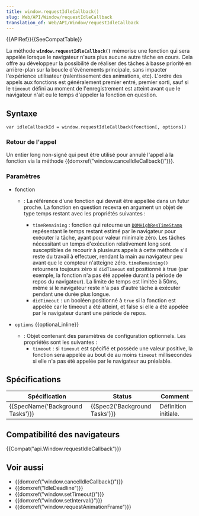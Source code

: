 ```yaml
---
title: window.requestIdleCallback()
slug: Web/API/Window/requestIdleCallback
translation_of: Web/API/Window/requestIdleCallback
---
```

{{APIRef}}{{SeeCompatTable}}

La méthode **`window.requestIdleCallback()`** mémorise une fonction qui sera appelée lorsque le navigateur n'aura plus aucune autre tâche en cours. Cela offre au développeur la possibilité de réaliser des tâches à basse priorité en arrière-plan sur la boucle d'évènements principale, sans impacter l'expérience utilisateur (ralentissement des animations, etc). L'ordre des appels aux fonctions est généralement premier entré, premier sorti, sauf si le `timeout` défini au moment de l'enregistrement est atteint avant que le navigateur n'ait eu le temps d'appeler la fonction en question.

## Syntaxe

    var idleCallbackId = window.requestIdleCallback(fonction[, options])

### Retour de l'appel

Un entier long non-signé qui peut être utilisé pour annulé l'appel à la fonction via la méthode {{domxref("window.cancelIdleCallback()")}}.

### Paramètres

- fonction

  - : La référence d'une fonction qui devrait être appellée dans un futur proche. La fonction en question recevra en argument un objet de type temps restant avec les propriétés suivantes :

    - `timeRemaining`&nbsp;: fonction qui retourne un [`DOMHighResTimeStamp`](/fr/docs/Web/API/DOMHighResTimeStamp) repésentant le temps restant estimé par le navigateur pour exécuter la tâche, ayant pour valeur minimale zéro. Les tâches nécessitant un temps d'exécution relativement long sont susceptibles de recourir à plusieurs appels à cette méthode s'il reste du travail à effectuer, rendant la main au navigateur peu avant que le compteur n'atteigne zéro. `timeRemaining()` retournera toujours zéro si `didTimeout` est positionné à true (par exemple, la fonction n'a pas été appelée durant la période de repos du navigateur). La limite de temps est limitée à 50ms, même si le navigateur reste n'a pas d'autre tâche à exécuter pendant une durée plus longue.
    - `didTimeout`&nbsp;: un booléen positionné à `true` si la fonction est appelée car le timeout a été atteint, et false si elle a été appelée par le navigateur durant une période de repos.

- `options` {{optional_inline}}

  - : Objet contenant des paramètres de configuration optionnels. Les propriétés sont les suivantes :
    - `timeout`&nbsp;: si `timeout` est spécifié et possède une valeur positive, la fonction sera appelée au bout de au moins `timeout` millisecondes si elle n'a pas été appelée par le navigateur au préalable.

## Spécifications

| Spécification                                | Status                                   | Comment              |
| -------------------------------------------- | ---------------------------------------- | -------------------- |
| {{SpecName('Background Tasks')}} | {{Spec2('Background Tasks')}} | Définition initiale. |

## Compatibilité des navigateurs

{{Compat("api.Window.requestIdleCallback")}}

## Voir aussi

- {{domxref("window.cancelIdleCallback()")}}
- {{domxref("IdleDeadline")}}
- {{domxref("window.setTimeout()")}}
- {{domxref("window.setInterval()")}}
- {{domxref("window.requestAnimationFrame")}}
